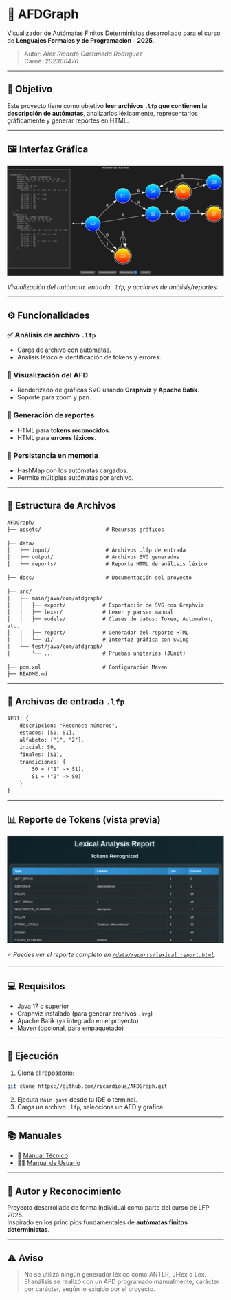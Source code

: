 # 🧠 AFDGraph

Visualizador de Autómatas Finitos Deterministas desarrollado para el curso de **Lenguajes Formales y de Programación - 2025**.

> Autor: *Alex Ricardo Castañeda Rodríguez*  
> Carné: *202300476*

---

## 📌 Objetivo

Este proyecto tiene como objetivo **leer archivos `.lfp` que contienen la descripción de autómatas**, analizarlos léxicamente, representarlos gráficamente y generar reportes en HTML.

---

## 🖼️ Interfaz Gráfica

![Interfaz de AFDGraph](./assets/main-interface.png)

*Visualización del autómata, entrada `.lfp`, y acciones de análisis/reportes.*

---

## ⚙️ Funcionalidades

### ✅ Análisis de archivo `.lfp`
- Carga de archivo con autómatas.
- Análisis léxico e identificación de tokens y errores.

### 🧩 Visualización del AFD
- Renderizado de gráficas SVG usando **Graphviz** y **Apache Batik**.
- Soporte para zoom y pan.

### 📄 Generación de reportes
- HTML para **tokens reconocidos**.
- HTML para **errores léxicos**.

### 📆 Persistencia en memoria
- HashMap con los autómatas cargados.
- Permite múltiples autómatas por archivo.

---

## 📝 Estructura de Archivos

```
AFDGraph/
├── assets/                     # Recursos gráficos

├── data/
│   ├── input/                  # Archivos .lfp de entrada
│   ├── output/                 # Archivos SVG generados
│   └── reports/                # Reporte HTML de análisis léxico

├── docs/                       # Documentación del proyecto

├── src/
│   ├── main/java/com/afdgraph/
│   │   ├── export/            # Exportación de SVG con Graphviz
│   │   ├── lexer/             # Lexer y parser manual
│   │   ├── models/            # Clases de datos: Token, Automaton, etc.
│   │   ├── report/            # Generador del reporte HTML
│   │   └── ui/                # Interfaz gráfica con Swing
│   └── test/java/com/afdgraph/
│       └── ...                # Pruebas unitarias (JUnit)

├── pom.xml                    # Configuración Maven
├── README.md
```

---

## 📂 Archivos de entrada `.lfp`

```txt
AFD1: {
    descripcion: "Reconoce números",
    estados: [S0, S1],
    alfabeto: ["1", "2"],
    inicial: S0,
    finales: [S1],
    transiciones: {
        S0 = ("1" -> S1),
        S1 = ("2" -> S0)
    }
}
```

---

## 📊 Reporte de Tokens (vista previa)

![Vista previa del reporte](./assets/report-tokens-preview.png)

⭐ *Puedes ver el reporte completo en [`/data/reports/lexical_report.html`](./data/reports/lexical_report.html).*

---

## 💻 Requisitos

- Java 17 o superior
- Graphviz instalado (para generar archivos `.svg`)
- Apache Batik (ya integrado en el proyecto)
- Maven (opcional, para empaquetado)

---

## 🧪 Ejecución

1. Clona el repositorio:

```bash
git clone https://github.com/ricardious/AFDGraph.git
```

2. Ejecuta `Main.java` desde tu IDE o terminal.
3. Carga un archivo `.lfp`, selecciona un AFD y grafica.

---

## 📚 Manuales

- 📘 [Manual Técnico](./docs/manual-tecnico.pdf)
- 🧑‍🏫 [Manual de Usuario](./docs/manual-usuario.pdf)

---

## 🧠 Autor y Reconocimiento

Proyecto desarrollado de forma individual como parte del curso de LFP 2025.  
Inspirado en los principios fundamentales de **autómatas finitos deterministas**.

---

## ⚠️ Aviso

> No se utilizó ningún generador léxico como ANTLR, JFlex o Lex.  
> El análisis se realizó con un AFD programado manualmente, carácter por carácter, según lo exigido por el proyecto.


